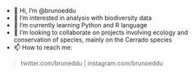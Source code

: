 - 👋 Hi, I’m @brunoeddu
- 👀 I’m interested in analysis with biodiversity data
- 🌱 I’m currently learning Python and R language
- 💞️ I’m looking to collaborate on projects involving ecology and conservation of species, mainly on the Cerrado species
- 📫 How to reach me:
> twitter.com/bruneddu | instagram.com/brunoeddu

<!---
brunoeddu/brunoeddu is a ✨ special ✨ repository because its `README.md` (this file) appears on your GitHub profile.
You can click the Preview link to take a look at your changes.
--->

